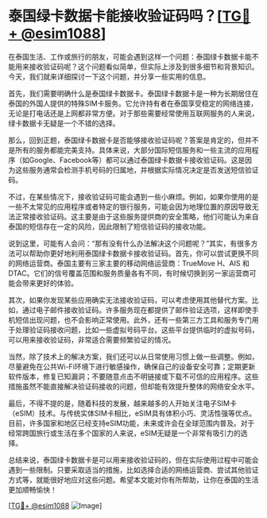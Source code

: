 # 泰国绿卡数据卡能接收验证码吗？[[TG💪+ @esim1088](https://t.me/s/esim1088)]

在泰国生活、工作或旅行的朋友，可能会遇到这样一个问题：泰国绿卡数据卡能不能用来接收验证码呢？这个问题看似简单，但实际上涉及到很多细节和背景知识。今天，我们就来详细探讨一下这个问题，并分享一些实用的信息。

首先，我们需要明确什么是泰国绿卡数据卡。泰国绿卡数据卡是一种为长期居住在泰国的外国人提供的特殊SIM卡服务。它允许持有者在泰国享受稳定的网络连接，无论是打电话还是上网都非常方便。对于那些需要经常使用互联网服务的人来说，绿卡数据卡无疑是一个不错的选择。

那么，回到正题，泰国绿卡数据卡是否能够接收验证码呢？答案是肯定的，但并不是所有的服务都能完美支持。具体来说，大部分国际短信服务和一些主流的应用程序（如Google、Facebook等）都可以通过泰国绿卡数据卡接收验证码。这是因为这些服务通常会检测手机号码的归属地，并根据实际情况决定是否发送短信验证码。

不过，在某些情况下，接收验证码可能会遇到一些小麻烦。例如，如果你使用的是一些不太常见的应用程序或者特定的银行服务，可能会因为地理位置的原因导致无法正常接收验证码。这主要是由于这些服务提供商的安全策略，他们可能认为来自泰国的短信存在一定的风险，因此限制了短信验证码的接收功能。

说到这里，可能有人会问：“那有没有什么办法解决这个问题呢？”其实，有很多方法可以帮助你更好地利用泰国绿卡数据卡接收验证码。首先，你可以尝试更换不同的网络运营商。泰国主要有三家主要的移动网络运营商：TrueMove H、AIS 和 DTAC。它们的信号覆盖范围和服务质量各有不同，有时候切换到另一家运营商可能会带来更好的体验。

其次，如果你发现某些应用确实无法接收验证码，可以考虑使用其他替代方案。比如，通过电子邮件接收验证码。许多服务现在都提供了邮件验证选项，这样即使手机短信出现问题，也不会影响正常使用。此外，还有一些第三方工具和服务专门用于处理验证码接收问题，比如一些虚拟号码平台。这些平台提供临时的虚拟号码，可以用来接收验证码，非常适合需要频繁验证的情况。

当然，除了技术上的解决方案，我们还可以从日常使用习惯上做一些调整。例如，尽量避免在公共Wi-Fi环境下进行敏感操作，确保自己的设备安全可靠；定期更新软件版本，修复已知漏洞；不要随意点击不明链接或下载不可信的应用程序。这些措施虽然不能直接解决验证码接收的问题，但却能有效提升整体的网络安全水平。

最后，不得不提的是，随着科技的发展，越来越多的人开始关注电子SIM卡（eSIM）技术。与传统实体SIM卡相比，eSIM具有体积小巧、灵活性强等优点。目前，许多国家和地区已经支持eSIM功能，未来或许会在全球范围内普及。对于经常跨国旅行或生活在多个国家的人来说，eSIM无疑是一个非常有吸引力的选择。

总结来说，泰国绿卡数据卡是可以用来接收验证码的，但在实际使用过程中可能会遇到一些限制。只要采取适当的措施，比如选择合适的网络运营商、尝试其他验证方式等，就能很好地应对这些问题。希望本文能对你有所帮助，让你在泰国的生活更加顺畅愉快！

[[TG💪+ @esim1088](https://t.me/s/esim1088) ![Image](https://i.postimg.cc/4NQfJmqS/Snipaste-2025-05-13-00-14-12.png)]